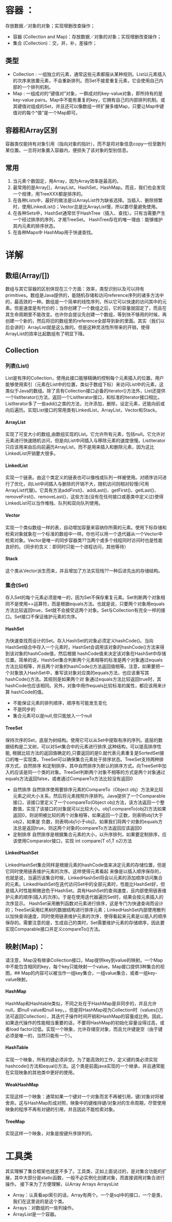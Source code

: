# 容器 ：
存放数据／对象的对象；实现增删改查操作；
* 容器 (Collection and Map)：存放数据／对象的对象；实现增删改查操作；
* 集合 (Collection)：交，并，补，差操作；
## 类型
* Collection : 一组独立的元素，通常这些元素都服从某种规则。List以元素插入的次序来放置元素，不会重新排列。而Set不接爱重复元素，它会使用自己内部的一个排列机制。
* Map : 一组成对的“键值对”对象，一群成对的key-value对象，即所持有的是key-value pairs。Map中不能有重复的key，它拥有自己的内部排列机制。或其键值对组成的Set，并且还可以像数组一样扩展多维Map，只要让Map中键值对的每个“值”是一个Map即可。
## 容器和Array区别
容器类仅能持有对象引用（指向对象的指针），而不是将对象信息copy一份至数列某位置。一旦将对象置入容器内，便损失了该对象的型别信息。 
## 常用
1. 当元素个数固定，用Array，因为Array效率是最高的。 
2. 最常用的是Array[]，ArrayList，HashSet，HashMap。而且，我们也会发现一个规律，用TreeXXX都是排序的。 
3. 在各种Lists中，最好的做法是以ArrayList作为缺省选择。当插入、删除频繁时，使用LinkedList()；Vector总是比ArrayList慢，所以要尽量避免使用。 
4. 在各种Sets中，HashSet通常优于HashTree（插入、查找）。只有当需要产生一个经过排序的序列，才用TreeSet。 HashTree存在的唯一理由：能够维护其内元素的排序状态。 
5. 在各种Maps中 HashMap用于快速查找。 

# 详解
## 数组(Array/[])
数组与其它容器的区别体现在三个方面：效率，类型识别以及可以持有primitives。数组是Java提供的，能随机存储和访问reference序列的诸多方法中的，最高效的一种。数组是一个简单的线性序列，所以它可以快速的访问其中的元素。但是速度是有代价的；当你创建了一个数组之后，它的容量就固定了，而且在其生命周期里不能改变。也许你会提议先创建一个数组，等到快不够用的时候，再创建一个新的，然后将旧的数组里的reference全部导到新的里面。其实（我们以后会讲的）ArrayList就是这么做的。但是这种灵活性所带来的开销，使得ArrayList的效率比起数组有了明显下降。
## Collection 
### 列表(List)
List是有序的Collection，使用此接口能够精确的控制每个元素插入的位置。用户能够使用索引（元素在List中的位置，类似于数组下标）来访问List中的元素，这类似于Java的数组。除了具有Collection接口必备的iterator()方法外，List还提供一个listIterator()方法，返回一个ListIterator接口，和标准的Iterator接口相比，ListIterator多了一些add()之类的方法，允许添加，删除，设定元素，还能向前或向后遍历。实现List接口的常用类有LinkedList，ArrayList，Vector和Stack。
#### ArrayList
实现了可变大小的数组,由数组实现的List。它允许所有元素，包括null。它允许对元素进行快速随机访问，但是向List中间插入与移除元素的速度很慢。ListIterator只应该用来由后向前遍历ArrayList，而不是用来插入和删除元素，因为这比LinkedList开销要大很多。
#### LinkedList
实现一个链表。由这个类定义的链表也可以像栈或队列一样被使用。对顺序访问进行了优化，向List中间插入与删除的开销不大，随机访问则相对较慢(可用ArrayList代替)。它具有方法addFirst()、addLast()、getFirst()、getLast()、removeFirst()、removeLast()，这些方法(没有在任何接口或基类中定义过)使得LinkedList可以当作堆栈、队列和双向队列使用。
#### Vector
实现一个类似数组一样的表，自动增加容量来容纳你所需的元素。使用下标存储和检索对象就象在一个标准的数组中一样。你也可以用一个迭代器从一个Vector中检索对象。Vector是唯一的同步容器类??当两个或多个线程同时访问时也是性能良好的。（同步的含义：即同时只能一个进程访问，其他等待）
#### Stack
这个类从Vector派生而来，并且增加了方法实现栈??一种后进先出的存储结构。
### 集合(Set)
存入Set的每个元素必须是唯一的，因为Set不保存重复元素。Set判断两个对象相同不是使用==运算符，而是根据equals方法。也就是说，只要两个对象用equals方法比较返回true，Set就不会接受这两个对象。Set与Collection有完全一样的接口。Set接口不保证维护元素的次序。

#### HashSet
为快速查找而设计的Set。存入HashSet的对象必须定义hashCode()。当向HashSet结合中存入一个元素时，HashSet会调用该对象的hashCode()方法来得到该对象的hashCode值，然后根据 hashCode值来决定该对象在HashSet中存储位置。简单的说，HashSet集合判断两个元素相等的标准是两个对象通过equals方法比较相等，并且两个对象的hashCode()方法返回值相等。注意，如果要把一个对象放入HashSet中，重写该对象对应类的equals方法，也应该重写其hashCode()方法。其规则是如果两个对 象通过equals方法比较返回true时，其hashCode也应该相同。另外，对象中用作equals比较标准的属性，都应该用来计算 hashCode的值。
* 不能保证元素的排列顺序，顺序有可能发生变化
* 不是同步的
* 集合元素可以是null,但只能放入一个null

#### TreeSet
保持次序的Set，底层为树结构。使用它可以从Set中提取有序的序列。底层的数据结构是二叉树，可以对Set集合中的元素进行排序,这种结构，可以提高排序性能, 根据比较方法的返回值确定的,只要返回的是0.就代表元素重复是SortedSet接口的唯一实现类，TreeSet可以确保集合元素处于排序状态。TreeSet支持两种排序方式，自然排序 和定制排序，其中自然排序为默认的排序方式。向TreeSet中加入的应该是同一个类的对象。TreeSet判断两个对象不相等的方式是两个对象通过equals方法返回false，或者通过CompareTo方法比较没有返回0
* 自然排序
自然排序使用要排序元素的CompareTo（Object obj）方法来比较元素之间大小关系，然后将元素按照升序排列。Java提供了一个Comparable接口，该接口里定义了一个compareTo(Object obj)方法，该方法返回一个整数值，实现了该接口的对象就可以比较大小。obj1.compareTo(obj2)方法如果返回0，则说明被比较的两个对象相等，如果返回一个正数，则表明obj1大于obj2，如果是 负数，则表明obj1小于obj2。如果我们将两个对象的equals方法总是返回true，则这两个对象的compareTo方法返回应该返回0
* 定制排序
自然排序是根据集合元素的大小，以升序排列，如果要定制排序，应该使用Comparator接口，实现 int compare(T o1,T o2)方法

#### LinkedHashSet
LinkedHashSet集合同样是根据元素的hashCode值来决定元素的存储位置，但是它同时使用链表维护元素的次序。这样使得元素看起 来像是以插入顺序保存的，也就是说，当遍历该集合时候，LinkedHashSet将会以元素的添加顺序访问集合的元素。LinkedHashSet在迭代访问Set中的全部元素时，性能比HashSet好，但是插入时性能稍微逊色于HashSet。具有HashSet的查询速度，且内部使用链表维护元素的顺序(插入的次序)。于是在使用迭代器遍历Set时，结果会按元素插入的次序显示。
HashSet采用散列函数对元素进行排序，这是专门为快速查询而设计的；TreeSet采用红黑树的数据结构进行排序元素；LinkedHashSet内部使用散列以加快查询速度，同时使用链表维护元素的次序，使得看起来元素是以插入的顺序保存的。需要注意的是，生成自己的类时，Set需要维护元素的存储顺序，因此要实现Comparable接口并定义compareTo()方法。
## 映射(Map)：
请注意，Map没有继承Collection接口，Map提供key到value的映射。一个Map中不能包含相同的key，每个key只能映射一个value。Map接口提供3种集合的视图，## Map的内容可以被当作一组key集合，一组value集合，或者一组key-value映射。
#### HashMap
HashMap和Hashtable类似，不同之处在于HashMap是非同步的，并且允许null，即null value和null key。，但是将HashMap视为Collection时（values()方法可返回Collection），其迭代子操作时间开销和HashMap的容量成比例。因此，如果迭代操作的性能相当重要的话，不要将HashMap的初始化容量设得过高，或者load factor过低。实现一个映象，允许存储空对象，而且允许键是空（由于键必须是唯一的，当然只能有一个）。
#### HashTable
实现一个映象，所有的键必须非空。为了能高效的工作，定义键的类必须实现hashcode()方法和equal()方法。这个类是前面java实现的一个继承，并且通常能在实现映象的其他类中更好的使用。
#### WeakHashMap
实现这样一个映象：通常如果一个键对一个对象而言不再被引用，键/对象对将被舍弃。这与HashMap形成对照，映象中的键维持键/对象对的生命周期，尽管使用映象的程序不再有对键的引用，并且因此不能检索对象。
#### TreeMap
实现这样一个映象，对象是按键升序排列的。

# 工具类
其实理解了集合框架也就差不多了。工具类，正如上面说过的，是对集合功能的扩展，其中大部分是static函数，一般不必实例化创建对象，而直接调用对集合进行操作。
接下来为了方便理解，以Array Arrays ArraysList
* Array：认真看api索引的话，Array有两个。一个是sql中的接口，一个是类，我们在这里说的是这个类。　　
* Arrays：对数组的一些列操作。
* ArrayList是一个容器。

